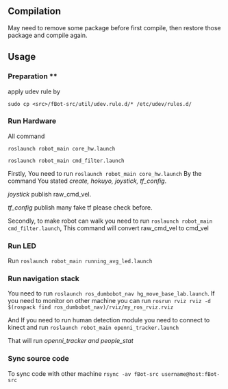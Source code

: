 ## Compilation
May need to remove some package before first compile, then restore those package and compile again.
## Usage
### Preparation **
apply udev rule by

`sudo cp <src>/fBot-src/util/udev.rule.d/* /etc/udev/rules.d/`

### Run Hardware
All command

`roslaunch robot_main core_hw.launch`

`roslaunch robot_main cmd_filter.launch`

Firstly, You need to run
`roslaunch robot_main core_hw.launch`
By the command You stated *create, hokuyo, joystick, tf_config*.

*joystick* publish raw_cmd_vel.

*tf_config* publish many fake tf please check before.

Secondly, to make robot can walk you need to run
`roslaunch robot_main cmd_filter.launch`, This command will convert raw_cmd_vel to cmd_vel

### Run LED
Run `roslaunch robot_main running_avg_led.launch`

### Run navigation stack
You need to run `roslaunch ros_dumbobot_nav hg_move_base_lab.launch`.
If you need to monitor on other machine you can run
`rosrun rviz rviz -d $(rospack find ros_dumbobot_nav)/rviz/my_ros_rviz.rviz`

And If you need to run human detection module you need to connect to kinect and run `roslaunch robot_main openni_tracker.launch`

That will run *openni_tracker and people_stat*

### Sync source code
To sync code with other machine
`rsync -av fBot-src username@host:fBot-src`

